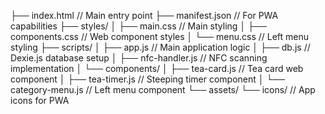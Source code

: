 ├── index.html                 // Main entry point
├── manifest.json              // For PWA capabilities
├── styles/
│   ├── main.css               // Main styling
│   ├── components.css         // Web component styles
│   └── menu.css               // Left menu styling
├── scripts/
│   ├── app.js                 // Main application logic
│   ├── db.js                  // Dexie.js database setup
│   ├── nfc-handler.js         // NFC scanning implementation
│   └── components/
│       ├── tea-card.js        // Tea card web component
│       ├── tea-timer.js       // Steeping timer component
│       └── category-menu.js   // Left menu component
└── assets/
    └── icons/                 // App icons for PWA

